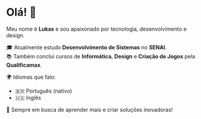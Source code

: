 # Olá! 👋

Meu nome é **Lukas** e sou apaixonado por tecnologia, desenvolvimento e design.

🎓 Atualmente estudo **Desenvolvimento de Sistemas** no **SENAI**.  
📚 Também conclui cursos de **Informática**, **Design** e **Criação de Jogos** pela **Qualificamax**.

🌍 Idiomas que falo:  
- 🇧🇷 Português (nativo)  
- 🇺🇸 Inglês  


🔧 Sempre em busca de aprender mais e criar soluções inovadoras!

